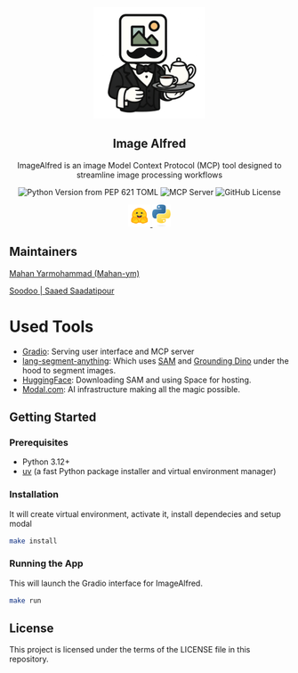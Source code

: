 <!-- ![Image Alfred](./src/assets/icons/ImageAlfredIcon.png) -->

<div align="center">
<img src="./src/assets/icons/ImageAlfredIcon.png" alt="ImageAlfred" width=200 height=200>

<h2>Image Alfred</h2>

ImageAlfred is an image Model Context Protocol (MCP) tool designed to streamline image processing workflows

<img alt="Python Version from PEP 621 TOML" src="https://img.shields.io/python/required-version-toml?tomlFilePath=https%3A%2F%2Fraw.githubusercontent.com%2Fmahan-ym%2FImageAlfred%2Fmain%2Fpyproject.toml">
<img src="https://badge.mcpx.dev?type=server" title="MCP Server"/>
<img alt="GitHub License" src="https://img.shields.io/github/license/mahan-ym/ImageAlfred">

<a href=https://huggingface.co> <img src="src/assets/icons/hf-logo.svg" alt="huggingface" height=40> </a>
<a href="https://www.python.org"><img src="src/assets/icons/python-logo-only.svg" alt="python" height=40></a>
<!-- <a href="https://www.gradio.app" heigh=40><img src="src/assets/icons/gradio-color.svg"></a> -->
</div>

<!-- It provides a user-friendly interface for interacting with image models, leveraging the power of Gradio for the frontend and Modal for scalable backend deployment. -->

<!-- ## Features
- Intuitive web interface for image processing
- Powered by Gradio for rapid prototyping and UI
- Scalable and serverless execution with Modal
- Easily extendable for custom image models and workflows -->

## Maintainers

[Mahan Yarmohammad (Mahan-ym)](https://www.mahan-ym.com/)

[Soodoo | Saaed Saadatipour](https://soodoo.me/)

# Used Tools

- [Gradio](https://www.gradio.app/): Serving user interface and MCP server
- [lang-segment-anything](https://github.com/luca-medeiros/lang-segment-anything): Which uses [SAM](https://segment-anything.com/) and [Grounding Dino](https://github.com/IDEA-Research/GroundingDINO) under the hood to segment images.
- [HuggingFace](https://huggingface.co/): Downloading SAM and using Space for hosting.
- [Modal.com](https://modal.com/): AI infrastructure making all the magic possible.

## Getting Started

### Prerequisites

- Python 3.12+
- [uv](https://github.com/astral-sh/uv) (a fast Python package installer and virtual environment manager)

### Installation

It will create virtual environment, activate it, install dependecies and setup modal

```bash
make install
```

### Running the App

This will launch the Gradio interface for ImageAlfred.

```bash
make run
```

## License

This project is licensed under the terms of the LICENSE file in this repository.
